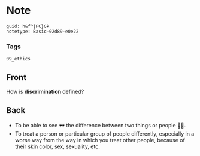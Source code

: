 # Note
```
guid: h&f^{PC}Gk
notetype: Basic-02d89-e0e22
```

### Tags
```
09_ethics
```

## Front
How is <b>discrimination </b>defined?

## Back
<ul><li>To be able to see 🕶️ the difference between two things or people 🙎‍♂️.</li><li>To treat a person or particular group of people differently, especially in a worse way from the way in which you treat other people, because of their skin color, sex, sexuality, etc.</li></ul>
